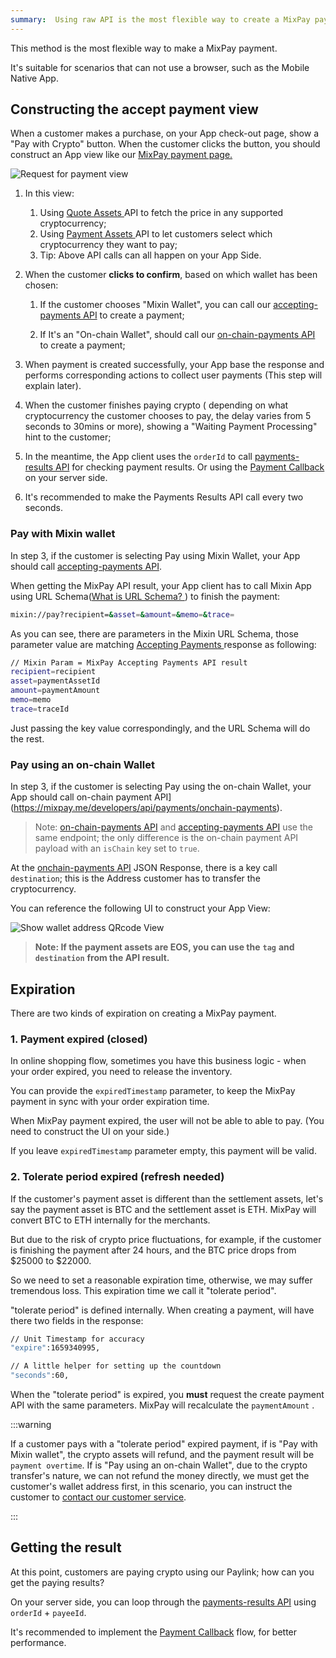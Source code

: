 ```yaml
---
summary:  Using raw API is the most flexible way to create a MixPay payment.
---
```


This method is the most flexible way to make a MixPay payment.

It's suitable for scenarios that can not use a browser, such as the Mobile Native App.


## Constructing the accept payment view

When a customer makes a purchase, on your App check-out page, show a "Pay with Crypto" button. When the customer clicks the button, you should construct an App view like our [MixPay payment page.](https://mixpay.me/pay?payeeId=a38ed284-5689-4fb9-8c2a-91fba5e32ce9&settlementAssetId=c6d0c728-2624-429b-8e0d-d9d19b6592fa&quoteAssetId=4d8c508b-91c5-375b-92b0-ee702ed2dac5&quoteAmount=10&orderId=product1000432&returnTo=the_customer_order_payment_url_on_your_site)

![Request for payment view](https://mixpay.me/developers/images/pay-with-mixpay-iphone.png)

1. In this view:
    1. Using [Quote Assets ](https://mixpay.me/developers/api/assets/quote-assets)API to fetch the price in any supported cryptocurrency;
    2. Using [Payment Assets ](https://mixpay.me/developers/api/assets/payment-assets)API to let customers select which cryptocurrency they want to pay;
    3. Tip: Above API calls can all happen on your App Side.

2. When the customer **clicks to confirm**, based on which wallet has been chosen: 
    1. If the customer chooses "Mixin Wallet", you can call our [accepting-payments API](https://mixpay.me/developers/api/payments/accepting-payments) to create a payment;
    
    2. If It's an "On-chain Wallet", should call our [on-chain-payments API](https://mixpay.me/developers/api/payments/onchain-payments) to create a payment;
    
3. When payment is created successfully, your App base the response and performs corresponding actions to collect user payments (This step will explain later).

4. When the customer finishes paying crypto ( depending on what cryptocurrency the customer chooses to pay, the delay varies from 5 seconds to 30mins or more), showing a "Waiting Payment Processing" hint to the customer;

5. In the meantime, the App client uses the `orderId` to call [payments-results API](https://mixpay.me/developers/api/payments/payments-results) for checking payment results. Or using the [Payment Callback](https://mixpay.me/developers/api/payments/payment-callback) on your server side.

6. It's recommended to make the Payments Results API call every two seconds.


### Pay with Mixin wallet 

In step 3, if the customer is selecting Pay using Mixin Wallet, your App should call [accepting-payments API](https://mixpay.me/developers/api/payments/accepting-payments).

When getting the MixPay API result, your App client has to call Mixin App using URL Schema([What is URL Schema? ](https://helpcenter.trendmicro.com/en-us/article/tmka-18277)) to finish the payment:  

```bash
mixin://pay?recipient=&asset=&amount=&memo=&trace=
```

As you can see, there are parameters in the Mixin URL Schema, those parameter value are matching  [Accepting Payments ](https://mixpay.me/developers/api/payments/accepting-payments)response as following: 

```bash
// Mixin Param = MixPay Accepting Payments API result
recipient=recipient
asset=paymentAssetId
amount=paymentAmount
memo=memo
trace=traceId
```

Just passing the key value correspondingly, and the URL Schema will do the rest.

### Pay using an on-chain Wallet

In step 3, if the customer is selecting Pay using the on-chain Wallet, your App should call on-chain payment API](https://mixpay.me/developers/api/payments/onchain-payments).

> Note: [on-chain-payments API](https://mixpay.me/developers/api/payments/onchain-payments) and [accepting-payments API](https://mixpay.me/developers/api/payments/accepting-payments) use the same endpoint; the only difference is the on-chain payment API payload with an `isChain` key set to `true`.

At the [onchain-payments API](https://mixpay.me/developers/api/payments/onchain-payments) JSON Response, there is a key call `destination`; this is the Address customer has to transfer the cryptocurrency.

You can reference the following UI to construct your App View:

![Show wallet address QRcode View](https://mixpay.me/developers/images/show-wallet-address-qrcode-iphone.png)

> **Note: If the payment assets are EOS, you can use the** **`tag`** **and** **`destination`** **from the API result.**



## Expiration



There are two kinds of expiration on creating a MixPay payment.



### 1. Payment expired (closed)



In online shopping flow, sometimes you have this business logic - when your order expired, you need to release the inventory.



You can provide the `expiredTimestamp` parameter, to keep the MixPay payment in sync with your order expiration time.



When MixPay payment expired, the user will not be able to able to pay. (You need to construct the UI on your side.)



If you leave `expiredTimestamp` parameter empty, this payment will be valid.



### 2. Tolerate period expired (refresh needed)



If the customer's payment asset is different than the settlement assets, let's say the payment asset is BTC and the settlement asset is ETH. MixPay will convert BTC to ETH internally for the merchants. 



But due to the risk of crypto price fluctuations,  for example, if the customer is finishing the payment after 24 hours, and the BTC price drops from $25000 to $22000.



So we need to set a reasonable expiration time, otherwise, we may suffer tremendous loss. This expiration time we call it "tolerate period". 



"tolerate period" is defined internally. When creating a payment, will have there two fields in the response: 



```bash
// Unit Timestamp for accuracy
"expire":1659340995,

// A little helper for setting up the countdown
"seconds":60,
```



When the "tolerate period" is expired, you **must** request the create payment API with the same parameters. MixPay will recalculate the `paymentAmount` .  



:::warning

If a customer pays with a "tolerate period" expired payment, if is "Pay with Mixin wallet", the crypto assets will refund, and the payment result will be `payment overtime`. If is "Pay using an on-chain Wallet", due to the crypto transfer's nature, we can not refund the money directly, we must get the customer's wallet address first, in this scenario, you can instruct the customer to [contact our customer service](https://help.mixpay.me/en_US/faq/how-to-contact-customer-service). 

:::



## Getting the result

At this point, customers are paying crypto using our Paylink; how can you get the paying results?

On your server side, you can loop through the [payments-results API](https://mixpay.me/developers/api/payments/payments-results) using `orderId` + `payeeId`.

It's recommended to implement the [Payment Callback](https://mixpay.me/developers/api/payments/payment-callback) flow, for better performance.

